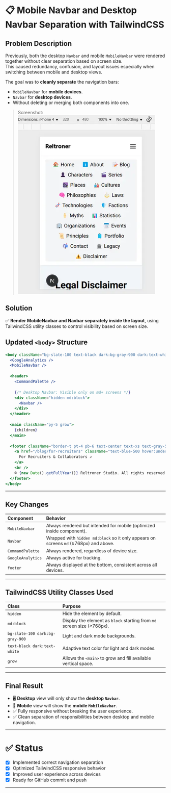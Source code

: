 # 📋 Mobile Navbar and Desktop Navbar Separation with TailwindCSS

## Problem Description

Previously, both the desktop `Navbar` and mobile `MobileNavbar` were rendered together without clear separation based on screen size.  
This caused redundancy, confusion, and layout issues especially when switching between mobile and desktop views.

The goal was to **cleanly separate** the navigation bars:
- `MobileNavbar` for **mobile devices**.
- `Navbar` for **desktop devices**.
- Without deleting or merging both components into one.

> Screenshot:  
> ![Bug Example](./nav-redudant-confused.webp)

## Solution

✅ **Render MobileNavbar and Navbar separately inside the layout**, using TailwindCSS utility classes to control visibility based on screen size.

## Updated `<body>` Structure

```jsx
<body className="bg-slate-100 text-black dark:bg-gray-900 dark:text-white">
  <GoogleAnalytics />
  <MobileNavbar />
  
  <header>
    <CommandPalette />
    
    {/* Desktop Navbar: Visible only on md+ screens */}
    <div className="hidden md:block">
      <Navbar />
    </div>
  </header>

  <main className="py-5 grow">
    {children}
  </main>

  <footer className="border-t pt-4 pb-6 text-center text-xs text-gray-500">
    <a href="/blog/for-recruiters" className="text-blue-500 hover:underline">
      For Recruiters & Collaborators ↗
    </a>
    <br />
    © {new Date().getFullYear()} Reltroner Studio. All rights reserved.
  </footer>
</body>
```

---

## Key Changes

| Component | Behavior |
|:--|:--|
| `MobileNavbar` | Always rendered but intended for mobile (optimized inside component). |
| `Navbar` | Wrapped with `hidden md:block` so it only appears on screens `md` (≥768px) and above. |
| `CommandPalette` | Always rendered, regardless of device size. |
| `GoogleAnalytics` | Always active for tracking. |
| `footer` | Always displayed at the bottom, consistent across all devices. |

---

## TailwindCSS Utility Classes Used

| Class | Purpose |
|:--|:--|
| `hidden` | Hide the element by default. |
| `md:block` | Display the element as `block` starting from `md` screen size (≥768px). |
| `bg-slate-100 dark:bg-gray-900` | Light and dark mode backgrounds. |
| `text-black dark:text-white` | Adaptive text color for light and dark modes. |
| `grow` | Allows the `<main>` to grow and fill available vertical space. |

---

## Final Result

- 🖥️ **Desktop** view will only show the **desktop `Navbar`**.
- 📱 **Mobile** view will show the **mobile `MobileNavbar`**.
- ✅ Fully responsive without breaking the user experience.
- ✅ Clean separation of responsibilities between desktop and mobile navigation.

---

# ✅ Status

- [x] Implemented correct navigation separation
- [x] Optimized TailwindCSS responsive behavior
- [x] Improved user experience across devices
- [x] Ready for GitHub commit and push

---
